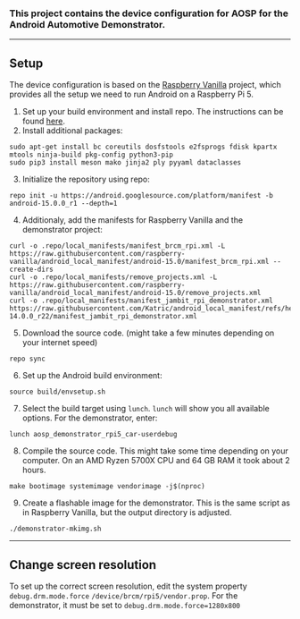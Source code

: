 ### This project contains the device configuration for AOSP for the Android Automotive Demonstrator.

---

## Setup

The device configuration is based on the [Raspberry Vanilla](https://github.com/raspberry-vanilla) project,
which provides all the setup we need to run Android on a Raspberry Pi 5.

1. Set up your build environment and install repo. The instructions can be found 
[here](https://source.android.com/docs/setup/start/requirements#repo).
2. Install additional packages:

```shell
sudo apt-get install bc coreutils dosfstools e2fsprogs fdisk kpartx mtools ninja-build pkg-config python3-pip
sudo pip3 install meson mako jinja2 ply pyyaml dataclasses
```

3. Initialize the repository using repo:

```shell
repo init -u https://android.googlesource.com/platform/manifest -b android-15.0.0_r1 --depth=1
```

4. Additionaly, add the manifests for Raspberry Vanilla and the demonstrator project:

```shell
curl -o .repo/local_manifests/manifest_brcm_rpi.xml -L https://raw.githubusercontent.com/raspberry-vanilla/android_local_manifest/android-15.0/manifest_brcm_rpi.xml --create-dirs
curl -o .repo/local_manifests/remove_projects.xml -L https://raw.githubusercontent.com/raspberry-vanilla/android_local_manifest/android-15.0/remove_projects.xml
curl -o .repo/local_manifests/manifest_jambit_rpi_demonstrator.xml https://raw.githubusercontent.com/Katric/android_local_manifest/refs/heads/android-14.0.0_r22/manifest_jambit_rpi_demonstrator.xml
```

5. Download the source code. (might take a few minutes depending on your internet speed)

```shell
repo sync
```

6. Set up the Android build environment:

```shell
source build/envsetup.sh
```

7. Select the build target using `lunch`.
   `lunch` will show you all available options. For the demonstrator, enter:

```shell
lunch aosp_demonstrator_rpi5_car-userdebug
```

8. Compile the source code. This might take some time depending on your computer.
On an AMD Ryzen 5700X CPU and 64 GB RAM it took about 2 hours.

```shell
make bootimage systemimage vendorimage -j$(nproc)
```

9. Create a flashable image for the demonstrator. 
This is the same script as in Raspberry Vanilla, but the output directory is adjusted.

```shell
./demonstrator-mkimg.sh
```

---

## Change screen resolution
To set up the correct screen resolution, edit the system property `debug.drm.mode.force` `/device/brcm/rpi5/vendor.prop`.
For the demonstrator, it must be set to `debug.drm.mode.force=1280x800`

